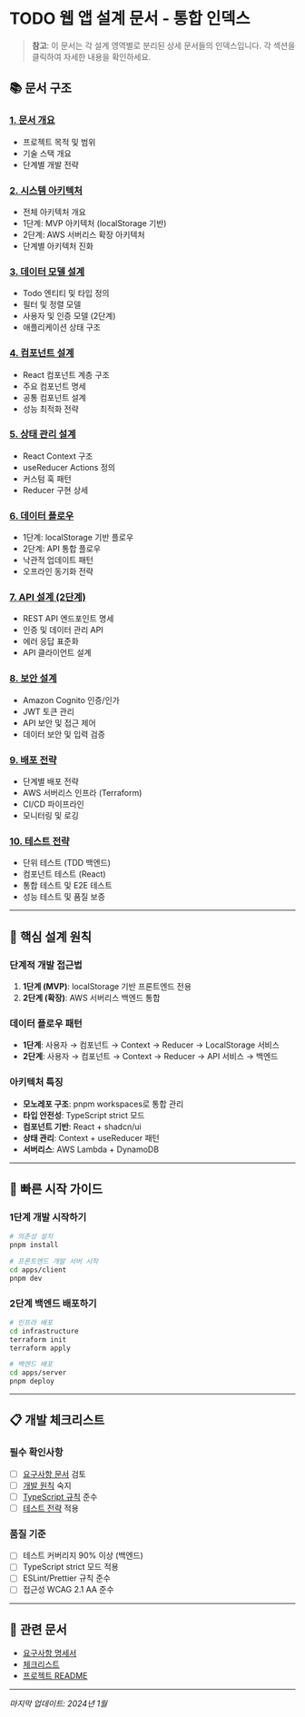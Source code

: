 # TODO 웹 앱 설계 문서 - 통합 인덱스

> **참고**: 이 문서는 각 설계 영역별로 분리된 상세 문서들의 인덱스입니다. 각 섹션을 클릭하여 자세한 내용을 확인하세요.

## 📚 문서 구조

### [1. 문서 개요](design/01-overview.md)
- 프로젝트 목적 및 범위
- 기술 스택 개요
- 단계별 개발 전략

### [2. 시스템 아키텍처](design/02-architecture.md)
- 전체 아키텍처 개요
- 1단계: MVP 아키텍처 (localStorage 기반)
- 2단계: AWS 서버리스 확장 아키텍처
- 단계별 아키텍처 진화

### [3. 데이터 모델 설계](design/03-data-models.md)
- Todo 엔티티 및 타입 정의
- 필터 및 정렬 모델
- 사용자 및 인증 모델 (2단계)
- 애플리케이션 상태 구조

### [4. 컴포넌트 설계](design/04-components.md)
- React 컴포넌트 계층 구조
- 주요 컴포넌트 명세
- 공통 컴포넌트 설계
- 성능 최적화 전략

### [5. 상태 관리 설계](design/05-state-management.md)
- React Context 구조
- useReducer Actions 정의
- 커스텀 훅 패턴
- Reducer 구현 상세

### [6. 데이터 플로우](design/06-data-flow.md)
- 1단계: localStorage 기반 플로우
- 2단계: API 통합 플로우
- 낙관적 업데이트 패턴
- 오프라인 동기화 전략

### [7. API 설계 (2단계)](design/07-api-design.md)
- REST API 엔드포인트 명세
- 인증 및 데이터 관리 API
- 에러 응답 표준화
- API 클라이언트 설계

### [8. 보안 설계](design/08-security.md)
- Amazon Cognito 인증/인가
- JWT 토큰 관리
- API 보안 및 접근 제어
- 데이터 보안 및 입력 검증

### [9. 배포 전략](design/09-deployment.md)
- 단계별 배포 전략
- AWS 서버리스 인프라 (Terraform)
- CI/CD 파이프라인
- 모니터링 및 로깅

### [10. 테스트 전략](design/10-testing.md)
- 단위 테스트 (TDD 백엔드)
- 컴포넌트 테스트 (React)
- 통합 테스트 및 E2E 테스트
- 성능 테스트 및 품질 보증

---

## 🎯 핵심 설계 원칙

### 단계적 개발 접근법
1. **1단계 (MVP)**: localStorage 기반 프론트엔드 전용
2. **2단계 (확장)**: AWS 서버리스 백엔드 통합

### 데이터 플로우 패턴
- **1단계**: 사용자 → 컴포넌트 → Context → Reducer → LocalStorage 서비스
- **2단계**: 사용자 → 컴포넌트 → Context → Reducer → API 서비스 → 백엔드

### 아키텍처 특징
- **모노레포 구조**: pnpm workspaces로 통합 관리
- **타입 안전성**: TypeScript strict 모드
- **컴포넌트 기반**: React + shadcn/ui
- **상태 관리**: Context + useReducer 패턴
- **서버리스**: AWS Lambda + DynamoDB

---

## 🚀 빠른 시작 가이드

### 1단계 개발 시작하기
```bash
# 의존성 설치
pnpm install

# 프론트엔드 개발 서버 시작
cd apps/client
pnpm dev
```

### 2단계 백엔드 배포하기
```bash
# 인프라 배포
cd infrastructure
terraform init
terraform apply

# 백엔드 배포
cd apps/server
pnpm deploy
```

---

## 📋 개발 체크리스트

### 필수 확인사항
- [ ] [요구사항 문서](../requirements.md) 검토
- [ ] [개발 원칙](.claude/development-principles.md) 숙지
- [ ] [TypeScript 규칙](.claude/typescript-rules.md) 준수
- [ ] [테스트 전략](.claude/testing-rules.md) 적용

### 품질 기준
- [ ] 테스트 커버리지 90% 이상 (백엔드)
- [ ] TypeScript strict 모드 적용
- [ ] ESLint/Prettier 규칙 준수
- [ ] 접근성 WCAG 2.1 AA 준수

---

## 🔗 관련 문서

- [요구사항 명세서](../requirements.md)
- [체크리스트](../checklist.md)
- [프로젝트 README](../../README.md)

---

*마지막 업데이트: 2024년 1월*